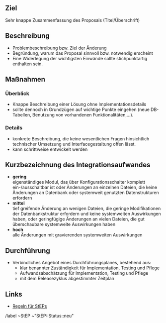 ## Ziel

Sehr knappe Zusammenfassung des Proposals (Titel/Überschrift)

## Beschreibung

- Problembeschreibung bzw. Ziel der Änderung
- Begründung, warum das Proposal sinnvoll bzw. notwendig erscheint
- Eine Widerlegung der wichtigsten Einwände sollte stichpunktartig enthalten sein.

## Maßnahmen

### Überblick

- Knappe Beschreibung einer Lösung ohne Implementationsdetails
- sollte dennoch in Grundzügen auf wichtige Punkte eingehen (neue DB-Tabellen, Benutzung von vorhandenen Funktionalitäten,...).

### Details

- konkrete Beschreibung, die keine wesentlichen Fragen hinsichtlich technischer Umsetzung und Interfacegestaltung offen lässt.
- kann schrittweise entwickelt werden

## Kurzbezeichnung des Integrationsaufwandes

- **gering**<br>
  eigenständiges Modul, das über Konfigurationsschalter komplett ein-/ausschaltbar ist oder Änderungen an einzelnen Dateien, die keine Änderungen an Datenbank oder systemweit genutzten Datenstrukturen erfordern
- **mittel**<br>
   tief greifende Änderung an wenigen Dateien, die geringe Modifikationen der Datenbankstruktur erfordern und keine systemweiten Auswirkungen haben, oder geringfügige Änderungen an vielen Dateien, die gut überschaubare systemweite Auswirkungen haben
- **hoch**<br>
  alle Änderungen mit gravierenden systemweiten Auswirkungen

## Durchführung

- Verbindliches Angebot eines Durchführungsplanes, bestehend aus:
  - klar benannter Zuständigkeit für Implementation, Testing und Pflege
  - Aufwandsabschätzung für Implementation, Testing und Pflege
  - mit dem Releasezyklus abgestimmter Zeitplan

## Links

- [Regeln für StEPs](https://develop.studip.de/studip/dispatch.php/course/scm/9f22a869f704747dd066fbfe7ef55684?cid=1927f2b86d6b185aa6c6697810ad42f1)

/label ~StEP ~"StEP::Status::neu"
